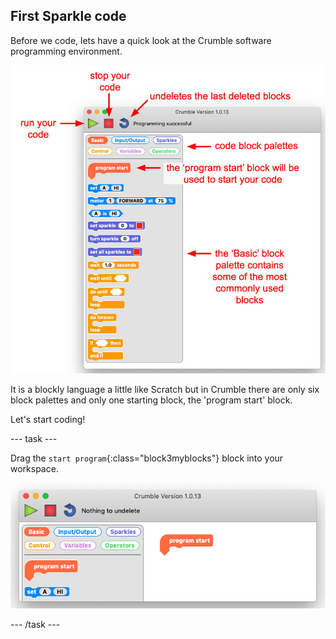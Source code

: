 ## First Sparkle code

Before we code, lets have a quick look at the Crumble software programming environment.

![Crumble software programming environment](images/crumbleEnvironment.jpg)

It is a blockly language a little like Scratch but in Crumble there are only six block palettes and only one starting block, the 'program start' block.

Let's start coding!

--- task ---

Drag the `start program`{:class="block3myblocks"} block into your workspace.

![The Crumble program start block](images/programStart.jpg)

--- /task ---
